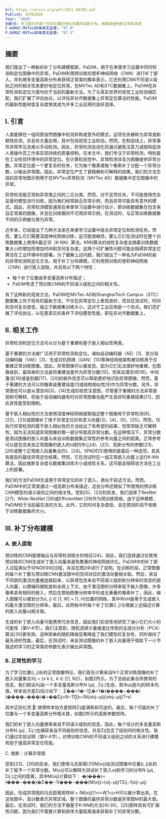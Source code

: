 ```yaml
---
Url: https://arxiv.org/pdf/2011.08785.pdf
Publish: ICPR2020
Year: "2020"
创新点: 学习图片的每个空间位置的特征向量的高斯分布，根据阈值判断正常和异常
I-AUROC-MVTecAD单类无监督: "97.9"
P-AUROC-MVTecAD单类无监督: "97.5"
---
```

## 摘要

我们提出了一种新的补丁分布建模框架，PaDiM，用于在单类学习设置中同时检测和定位图像中的异常。PaDiM利用预训练的卷积神经网络（CNN）进行补丁嵌入，并利用多变量高斯分布来获得正常类的概率表示。它还利用CNN不同语义级别之间的相关性来更好地定位异常。在MVTec AD和STC数据集上，PaDiM在异常检测和定位方面均优于当前的最新方法。为了与真实世界的视觉工业检验相匹配，我们扩展了评估协议，以评估非对齐数据集上异常定位算法的性能。PaDiM的最新性能和低复杂度使其成为许多工业应用的良好选择。

## I. 引言

人类能够在一组同质自然图像中检测异构或意外的模式。这项任务被称为异常或新颖性检测，并且有大量应用，其中包括视觉工业检验。然而，在制造线上，异常事件非常罕见且难以手动检测。因此，异常检测自动化将通过避免注意力减弱和促进人类操作员工作来实现持续的质量控制。在本文中，我们专注于异常检测，特别是在工业检验环境中的异常定位。在计算机视觉中，异常检测涉及为图像提供异常分数。异常定位是一个更复杂的任务，它为每个像素或每个像素补丁分配一个异常分数，以输出异常图。因此，异常定位产生了更精确和可解释的结果。我们的方法生成的异常地图示例用于在MVTec异常检测（MVTec AD）数据集中定位图像中的异常。

异常检测是正常和异常类之间的二元分类。然而，对于这项任务，不可能使用完全监督的模型进行训练，因为我们经常缺乏异常示例，而且异常可能具有意外的模式。因此，异常检测模型通常在单类学习设置中进行估计，即训练数据集仅包含来自正常类的图像，并且在训练期间不可用异常示例。在测试时，与正常训练数据集不同的示例被分类为异常。

近年来，已经提出了几种方法来在单类学习设置中结合异常定位和检测任务。然而，要么它们需要深度神经网络训练，这可能很麻烦，要么它们在测试时在整个训练数据集上使用K最近邻（K-NN）算法。KNN算法的线性复杂度会随着训练数据集大小的增加而增加时间和空间复杂度。这两个可扩展性问题可能会阻碍异常定位算法在工业环境中的部署。为了缓解上述问题，我们提出了一种名为PaDiM的新的异常检测和定位方法，用于补丁分布建模。它利用预训练的卷积神经网络（CNN）进行嵌入提取，并具有以下两个特性：

- 每个补丁位置由多变量高斯分布描述；
- PaDiM考虑了预训练CNN的不同语义级别之间的相关性。

有了这种新的高效方法，PaDiM在MVTec AD和ShanghaiTech Campus（STC）数据集上优于现有的最新方法，不仅在异常定位上表现良好，而且在测试时，时间和空间复杂度低，独立于数据集训练大小，这对于工业应用是一个优点。我们还扩展了评估协议，以在更真实的条件下评估模型性能，即在非对齐数据集上。

## II. 相关工作

异常检测和定位方法可以分为基于重建和基于嵌入相似性两类。

基于重建的方法被广泛用于异常检测和定位。诸如自动编码器（AE）[1]、变分自动编码器（VAE）[3]、生成对抗网络（GAN）[15]等神经网络架构被训练用于仅重建正常训练图像。因此，异常图像可以被发现，因为它们无法很好地重建。在图像级别，最简单的方法是将重建误差作为异常分数[10]，但来自潜空间[16]、中间激活[19]或鉴别器[17]、[20]的额外信息可以帮助更好地识别异常图像。然而，基于重建的方法可以将像素级重建误差[1]或结构相似性[9]作为异常分数。另外，异常图也可以是从潜空间[3]、[14]生成的视觉注意图。尽管基于重建的方法非常直观和可解释，但由于自动编码器有时对异常图像也能产生良好的重建结果[21]，因此其性能受到限制。

基于嵌入相似性的方法使用深度神经网络提取描述整个图像用于异常检测[6]、[22]、[23]或图像补丁用于异常定位的有意义向量[2]、[4]、[5]、[25]。然而，仅执行异常检测的基于嵌入相似性的方法给出了有希望的结果，但常常缺乏可解释性，因为无法知道异常图像的哪一部分导致高异常分数。在这种情况下，异常分数是测试图像的嵌入向量与来自训练数据集正常性的参考向量之间的距离。正常参考可以是包含来自正常图像的嵌入的n球的中心[4]、[22]、高斯分布的参数[23]、[26]或整个正常嵌入向量集合[5]、[24]。SPADE[5]使用的是最后一种选项，其具有报告的最佳异常定位结果。然而，它在测试时在一组正常嵌入向量上运行K-NN算法，因此推断复杂度与数据集训练大小成线性关系。这可能会阻碍该方法在工业上的部署。

我们的方法PaDiM生成用于异常定位的补丁嵌入，类似于前述方法。然而，PaDiM中的正常类通过一组高斯分布来描述，这些分布还模拟了所使用的预训练CNN模型的语义级别之间的相关性。受到[5]、[23]的启发，我们选择了ResNet [27]、Wide-ResNet [28]或EfficientNet [29]作为预训练网络。由于这种建模，PaDiM优于当前最先进的方法。此外，它的时间复杂度低，且在预测阶段不依赖于训练数据集的大小。

## III. 补丁分布建模

### A. 嵌入提取

预训练的CNN能够输出与异常检测相关的特征[24]。因此，我们选择通过仅使用预训练的CNN生成补丁嵌入向量来避免繁重的神经网络优化。PaDiM中的补丁嵌入过程类似于SPADE中的过程，并且在图2中进行了说明。在训练阶段，正常图像的每个补丁都与预训练CNN激活图中的空间对应的激活向量相关联。然后，来自不同层的激活向量被连接起来，以获得包含来自不同语义级别和分辨率的信息的嵌入向量，以便编码细粒度和全局上下文。由于激活图的分辨率低于输入图像，许多像素具有相同的嵌入，然后在原始图像分辨率中形成无重叠的像素补丁。因此，输入图像可以被划分为(i, j) ∈ [1, W] × [1, H]位置的网格，其中WxH是用于生成嵌入的最大激活图的分辨率。最后，此网格中的每个补丁位置(i, j)与根据上述描述计算的嵌入向量xij相关联。

生成的补丁嵌入向量可能携带冗余信息，因此我们实验性地研究了减小它们大小的可能性（第V-A节）。我们注意到，随机选择少量维度比传统的主成分分析（PCA）算法[30]更有效。这种简单的随机降维显著降低了我们模型的复杂性，同时保持了最先进的性能。最后，在测试时，来自测试图像的补丁嵌入向量用于借助下一小节描述的学习的正常类的参数化表示输出异常图。

### B. 正常性的学习

为了学习位置(i, j)处的正常图像特征，我们首先计算来自N个正常训练图像的补丁嵌入向量集合Xij = {x k ij , k ∈ [[1, N]]}，如图2所示。为了总结此集合所携带的信息，我们假设Xij由一个多变量高斯分布N (µij , Σij )生成，其中µij是Xij的样本均值，样本协方差Σij估计如下： Σ��=1�−1∑�=1�(����−���)(����−���)�+��Σij​=N−11​∑k=1N​(xkij​−μij​)(xkij​−μij​)T+ϵI

其中正则化项 I 使得样本协方差矩阵Σij是满秩和可逆的。最后，每个可能的补丁位置与一个多变量高斯分布相关联，如图2所示的高斯参数矩阵。

我们的补丁嵌入向量携带来自不同语义级别的信息。因此，每个估计的多变量高斯分布N (µij , Σij )也捕获来自不同级别的信息，并且Σij包含了级别间的相关性。我们通过实验证明（第V-A节），对预训练CNN的不同语义级别之间的关系进行建模有助于提高异常定位性能。

C. 推断：计算异常图

受到[23]、[26]的启发，我们使用马氏距离[31]M(xij)给测试图像中位置(i, j)处的补丁赋予一个异常分数。M(xij)可以解释为测试补丁嵌入xij和学习的分布N (µij , Σij )之间的距离，其中M(xij)计算如下： �(���)=(���−���)�Σ��−1(���−���)M(xij​)=(xij​−μij​)TΣij−1​(xij​−μij​)​

因此，形成异常图的马氏距离矩阵M = (M(xij))1<i<W,1<j<H可以被计算出来。在这张图中，高分数表示异常区域。整个图像的最终异常分数是异常图M的最大值。最后，在测试时，我们的方法不像基于K-NN的方法[4]–[6]、[25]那样具有可扩展性问题，因为我们不需要计算和排序大量距离值来获取补丁的异常分数。